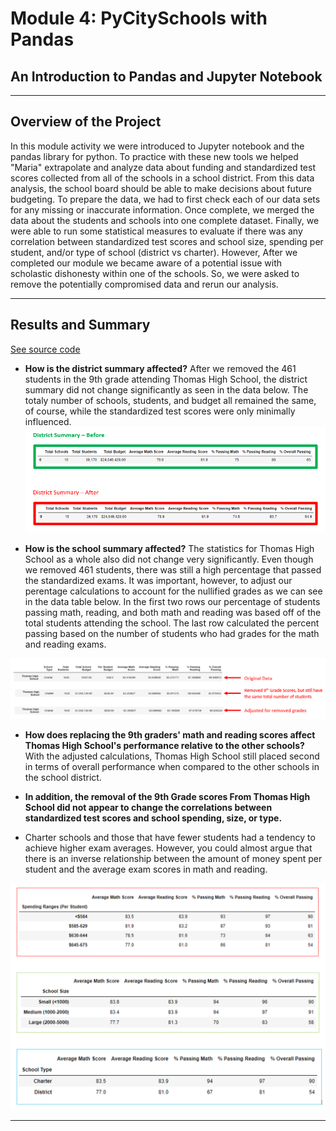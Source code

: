 # Module 4: PyCitySchools with Pandas
## An Introduction to Pandas and Jupyter Notebook
- - -
## Overview of the Project
In this module activity we were introduced to Jupyter notebook and the pandas library for python.  To practice with these new tools we helped "Maria" extrapolate and analyze data about funding and standardized test scores collected from all of the schools in a school district.  From this data analysis, the school board should be able to make decisions about future budgeting.  To prepare the data, we had to first check each of our data sets for any missing or inaccurate information.  Once complete, we merged the data about the students and schools into one complete dataset.  Finally, we were able to run some statistical measures to evaluate if there was any correlation between standardized test scores and school size, spending per student, and/or type of school (district vs charter).  However, After we completed our module we became aware of a potential issue with scholastic dishonesty within one of the schools.  So, we were asked to remove the potentially compromised data and rerun our analysis.
- - -
## Results and Summary
[See source code](https://github.com/murphyk2021/School_District_Analysis/blob/7c4da0d17664b5e62b9b9d07894b5f2e05ea3843/School_District_Analysis/PyCitySchools_Challenge_testing.ipynb)

- **How is the district summary affected?** After we removed the 461 students in the 9th grade attending Thomas High School, the district summary did not change significantly as seen in the data below.  The totaly number of schools, students, and budget all remained the same, of course, while the standardized test scores were only minimally influenced.
![image showing district summary](https://github.com/murphyk2021/School_District_Analysis/blob/3a8ad1fb13a91250c5d48cf39b1b3f35328d35cd/School_District_Analysis/Resources/District%20summary.PNG)

- **How is the school summary affected?**  The statistics for Thomas High School as a whole also did not change very significantly.  Even though we removed 461 students, there was still a high percentage that passed the standardized exams.  It was important, however, to adjust our perentage calculations to account for the nullified grades as we can see in the data table below.  In the first two rows our percentage of students passing math, reading, and both math and reading was based off of the total students attending the school.  The last row calculated the percent passing based on the number of students who had grades for the math and reading exams.

![image showing school summary](https://github.com/murphyk2021/School_District_Analysis/blob/3a8ad1fb13a91250c5d48cf39b1b3f35328d35cd/School_District_Analysis/Resources/school%20summary.PNG)

- **How does replacing the 9th graders' math and reading scores affect Thomas High School's performance relative to the other schools?** With the adjusted calculations, Thomas High School still placed second in terms of overall performance when compared to the other schools in the school district.

- **In addition, the removal of the 9th Grade scores From Thomas High School did not appear to change the correlations between standardized test scores and school spending, size, or type.**
- Charter schools and those that have fewer students had a tendency to achieve higher exam averages.  However, you could almost argue that there is an inverse relationship between the amount of money spent per student and the average exam scores in math and reading.

![image showing exam scores and school size, spending,type](https://github.com/murphyk2021/School_District_Analysis/blob/a4ac6115e4cd8464a32667e37620a77a7ff7dbfd/School_District_Analysis/Resources/exam%20score%20correlations.PNG)
- - -


